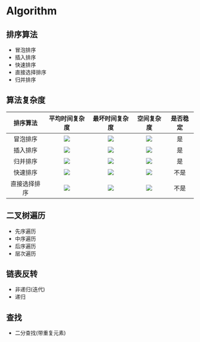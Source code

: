 # Algorithm
## 排序算法
- 冒泡排序
- 插入排序
- 快速排序
- 直接选择排序
- 归并排序

## 算法复杂度
排序算法|平均时间复杂度|最坏时间复杂度|空间复杂度|是否稳定
:-:|:-:|:-:|:-:|:-:|
冒泡排序|![][1]|![][1]|![][2]|是
插入排序|![][1]|![][1]|![][2]|是
归并排序|![][3]|![][3]|![][5]|是
快速排序|![][3]|![][1]|![][4]|不是
直接选择排序|![][1]|![][1]|![][2]|不是

[1]:http://latex.codecogs.com/gif.latex?O\left&space;(&space;n^{2}&space;\right&space;)
[2]:http://latex.codecogs.com/gif.latex?O\left&space;(&space;1&space;\right&space;)
[3]:http://latex.codecogs.com/gif.latex?O\left&space;(&space;nlogn&space;\right&space;)
[4]:http://latex.codecogs.com/gif.latex?O\left&space;(&space;logn&space;\right&space;)
[5]:http://latex.codecogs.com/gif.latex?O\left&space;(&space;n&space;\right&space;)

## 二叉树遍历
- 先序遍历
- 中序遍历
- 后序遍历
- 层次遍历

## 链表反转
- 非递归(迭代)
- 递归

## 查找
- 二分查找(带重复元素)

